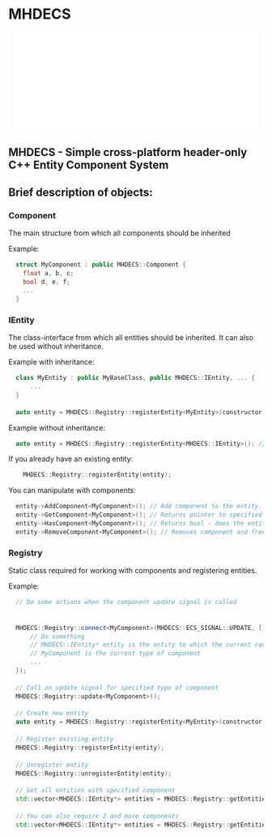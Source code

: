 # MHDECS

![Logo](logo.PNG)

## MHDECS - Simple cross-platform header-only C++ Entity Component System

## Brief description of objects:

### Component

The main structure from which all components should be inherited

Example:
```cpp
  struct MyComponent : public MHDECS::Component {
    float a, b, c;
    bool d, e, f;
    ...
  }

```

### IEntity

The class-interface from which all entities should be inherited. It can also be used without inheritance.

Example with inheritance:
```cpp
  class MyEntity : public MyBaseClass, public MHDECS::IEntity, ... {
      ...
  }

  auto entity = MHDECS::Registry::registerEntity<MyEntity>(constructor args...); // Returns pointer to new entity
```

Example without inheritance:
```cpp
  auto entity = MHDECS::Registry::registerEntity<MHDECS::IEntity>(); // Returns pointer to new entity
```

If you already have an existing entity:
```cpp
    MHDECS::Registry::registerEntity(entity);
```

You can manipulate with components:

```cpp
  entity->AddComponent<MyComponent>(); // Add component to the entity. Each component can only be added once. Returns reference to the created component.
  entity->GetComponent<MyComponent>(); // Returns pointer to specified component if exists, otherwise nullptr
  entity->HasComponent<MyComponent>(); // Returns bool - does the entity has component
  entity->RemoveComponent<MyComponent>(); // Removes component and frees memory
```


### Registry

Static class required for working with components and registering entities.

Example:

```cpp
  // Do some actions when the component update signal is called

  
  MHDECS::Registry::connect<MyComponent>(MHDECS::ECS_SIGNAL::UPDATE, [] (MHDECS::IEntity* entity) {
      // Do something
      // MHDECS::IEntity* entity is the entity to which the current component is attached
      // MyComponent is the current type of component
      ...
  });

  // Call an update signal for specified type of component
  MHDECS::Registry::update<MyComponent>();

  // Create new entity
  auto entity = MHDECS::Registry::registerEntity<MyEntity>(constructor args...); // Returns pointer to new entity

  // Register existing entity
  MHDECS::Registry::registerEntity(entity);

  // Unregister entity
  MHDECS::Registry::unregisterEntity(entity);

  // Get all entities with specified component
  std::vector<MHDECS::IEntity*> entities = MHDECS::Registry::getEntitiesWithComponent<MyComponent>();

  // You can also require 2 and more components
  std::vector<MHDECS::IEntity*> entities = MHDECS::Registry::getEntitiesWithComponent<MyOtherComponent>(MHDECS::Registry::getEntitiesWithComponent<MyComponent>());

```

